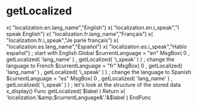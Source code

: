 # getLocalized
x( "localization.en.lang_name","English") x( "localization.en.i_speak","I speak English") x( "localization.fr.lang_name","Français") x( "localization.fr.i_speak","Je parle français") x( "localization.es.lang_name","Español") x( "localization.es.i_speak","Hablo español")  ; start with English Global $currentLanguage = "en" MsgBox( 0 , getLocalized( 'lang_name' ) , getLocalized( 'i_speak' ) )  ; change the language to French $currentLanguage = "fr" MsgBox( 0 , getLocalized( 'lang_name' ) , getLocalized( 'i_speak' ) )  ; change the language to Spanish $currentLanguage = "es" MsgBox( 0 , getLocalized( 'lang_name' ) , getLocalized( 'i_speak' ) )  ; let's look at the structure of the stored data x_display()  Func getLocalized( $label )     Return x( 'localization.'&amp;$currentLanguage&amp;'.'&amp;$label ) EndFunc
